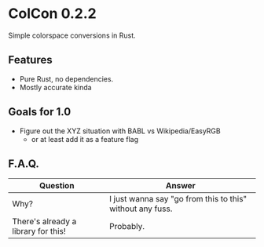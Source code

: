 # ColCon 0.2.2
Simple colorspace conversions in Rust.

## Features
  * Pure Rust, no dependencies.
  * Mostly accurate kinda

## Goals for 1.0
  * Figure out the XYZ situation with BABL vs Wikipedia/EasyRGB
    * or at least add it as a feature flag

## F.A.Q.
Question|Answer
---|---
Why?|I just wanna say "go from this to this" without any fuss.
There's already a library for this!|Probably.
